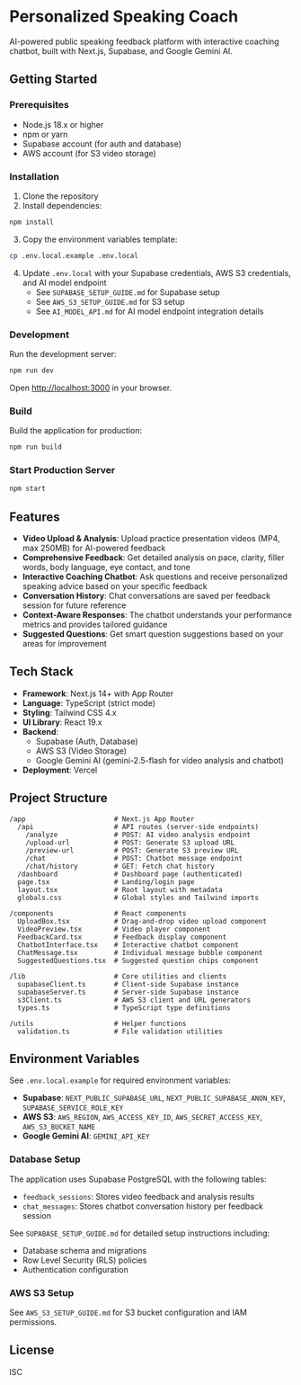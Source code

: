 # Personalized Speaking Coach

AI-powered public speaking feedback platform with interactive coaching chatbot, built with Next.js, Supabase, and Google Gemini AI.

## Getting Started

### Prerequisites

- Node.js 18.x or higher
- npm or yarn
- Supabase account (for auth and database)
- AWS account (for S3 video storage)

### Installation

1. Clone the repository
2. Install dependencies:

```bash
npm install
```

3. Copy the environment variables template:

```bash
cp .env.local.example .env.local
```

4. Update `.env.local` with your Supabase credentials, AWS S3 credentials, and AI model endpoint
   - See `SUPABASE_SETUP_GUIDE.md` for Supabase setup
   - See `AWS_S3_SETUP_GUIDE.md` for S3 setup
   - See `AI_MODEL_API.md` for AI model endpoint integration details

### Development

Run the development server:

```bash
npm run dev
```

Open [http://localhost:3000](http://localhost:3000) in your browser.

### Build

Build the application for production:

```bash
npm run build
```

### Start Production Server

```bash
npm start
```

## Features

- **Video Upload & Analysis**: Upload practice presentation videos (MP4, max 250MB) for AI-powered feedback
- **Comprehensive Feedback**: Get detailed analysis on pace, clarity, filler words, body language, eye contact, and tone
- **Interactive Coaching Chatbot**: Ask questions and receive personalized speaking advice based on your specific feedback
- **Conversation History**: Chat conversations are saved per feedback session for future reference
- **Context-Aware Responses**: The chatbot understands your performance metrics and provides tailored guidance
- **Suggested Questions**: Get smart question suggestions based on your areas for improvement

## Tech Stack

- **Framework**: Next.js 14+ with App Router
- **Language**: TypeScript (strict mode)
- **Styling**: Tailwind CSS 4.x
- **UI Library**: React 19.x
- **Backend**:
  - Supabase (Auth, Database)
  - AWS S3 (Video Storage)
  - Google Gemini AI (gemini-2.5-flash for video analysis and chatbot)
- **Deployment**: Vercel

## Project Structure

```
/app                      # Next.js App Router
  /api                    # API routes (server-side endpoints)
    /analyze              # POST: AI video analysis endpoint
    /upload-url           # POST: Generate S3 upload URL
    /preview-url          # POST: Generate S3 preview URL
    /chat                 # POST: Chatbot message endpoint
    /chat/history         # GET: Fetch chat history
  /dashboard              # Dashboard page (authenticated)
  page.tsx                # Landing/login page
  layout.tsx              # Root layout with metadata
  globals.css             # Global styles and Tailwind imports

/components               # React components
  UploadBox.tsx           # Drag-and-drop video upload component
  VideoPreview.tsx        # Video player component
  FeedbackCard.tsx        # Feedback display component
  ChatbotInterface.tsx    # Interactive chatbot component
  ChatMessage.tsx         # Individual message bubble component
  SuggestedQuestions.tsx  # Suggested question chips component

/lib                      # Core utilities and clients
  supabaseClient.ts       # Client-side Supabase instance
  supabaseServer.ts       # Server-side Supabase instance
  s3Client.ts             # AWS S3 client and URL generators
  types.ts                # TypeScript type definitions

/utils                    # Helper functions
  validation.ts           # File validation utilities
```

## Environment Variables

See `.env.local.example` for required environment variables:

- **Supabase**: `NEXT_PUBLIC_SUPABASE_URL`, `NEXT_PUBLIC_SUPABASE_ANON_KEY`, `SUPABASE_SERVICE_ROLE_KEY`
- **AWS S3**: `AWS_REGION`, `AWS_ACCESS_KEY_ID`, `AWS_SECRET_ACCESS_KEY`, `AWS_S3_BUCKET_NAME`
- **Google Gemini AI**: `GEMINI_API_KEY`

### Database Setup

The application uses Supabase PostgreSQL with the following tables:

- `feedback_sessions`: Stores video feedback and analysis results
- `chat_messages`: Stores chatbot conversation history per feedback session

See `SUPABASE_SETUP_GUIDE.md` for detailed setup instructions including:

- Database schema and migrations
- Row Level Security (RLS) policies
- Authentication configuration

### AWS S3 Setup

See `AWS_S3_SETUP_GUIDE.md` for S3 bucket configuration and IAM permissions.

## License

ISC
